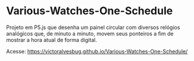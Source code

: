 # Various-Watches-One-Schedule
Projeto em P5.js que desenha um painel circular com diversos relógios analógicos que, de minuto a minuto, movem seus ponteiros a fim de mostrar a hora atual de forma digital.

Acesse: https://victoralvesbug.github.io/Various-Watches-One-Schedule/
